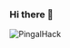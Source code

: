 ### Hi there 👋

<img align="center" src="https://camo.githubusercontent.com/721e1fe02205a3a97d18ee6b392d08d2927a7252628b297fbd7721a47a6897e5/68747470733a2f2f6769746875622d726561646d652d73746174732e76657263656c2e6170702f6170693f757365726e616d653d55746b75313131342673686f775f69636f6e733d74727565267468656d653d6461726b26686964655f626f726465723d74727565266c6f63616c653d656e" alt="PingalHack" data-canonical-src="https://github-readme-stats.vercel.app/api?username=PingalHack&amp;show_icons=true&amp;theme=dark&amp;hide_border=true&amp;locale=en" style="max-width: 100%;">

<!--
**PingalHack/PingalHack** is a ✨ _special_ ✨ repository because its `README.md` (this file) appears on your GitHub profile.

Here are some ideas to get you started:

- 🔭 I’m currently working on ...
- 🌱 I’m currently learning ...
- 👯 I’m looking to collaborate on ...
- 🤔 I’m looking for help with ...
- 💬 Ask me about ...
- 📫 How to reach me: ...
- 😄 Pronouns: ...
- ⚡ Fun fact: ...
-->

